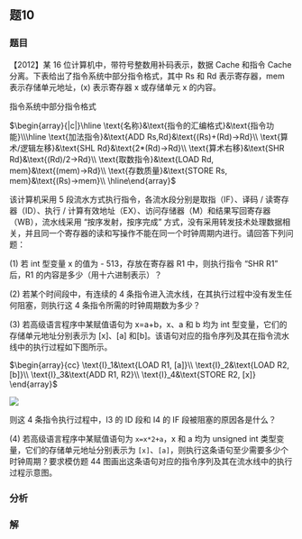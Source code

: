 ## 题10
### 题目
【2012】某 16 位计算机中，带符号整数用补码表示，数据 Cache 和指令 Cache 分离。下表给出了指令系统中部分指令格式，其中 Rs 和 Rd 表示寄存器，mem 表示存储单元地址，(x) 表示寄存器 x 或存储单元 x 的内容。

指令系统中部分指令格式

$\begin{array}{|c|}\hline \text{名称}&\text{指令的汇编格式}&\text{指令功能}\\\hline \text{加法指令}&\text{ADD Rs,Rd}&\text{(Rs)+(Rd)→Rd}\\ \text{算术/逻辑左移}&\text{SHL Rd}&\text{2*(Rd)→Rd}\\ \text{算术右移}&\text{SHR Rd}&\text{(Rd)/2→Rd}\\ \text{取数指令}&\text{LOAD Rd, mem}&\text{(mem)→Rd}\\ \text{存数质量}&\text{STORE Rs, mem}&\text{(Rs)→mem}\\ \hline\end{array}$

该计算机采用 5 段流水方式执行指令，各流水段分别是取指（IF）、译码 / 读寄存器（ID）、执行 / 计算有效地址（EX）、访问存储器（M）和结果写回寄存器（WB），流水线采用 “按序发射，按序完成” 方式，没有采用转发技术处理数据相关，并且同一个寄存器的读和写操作不能在同一个时钟周期内进行。请回答下列问题：

(1) 若 int 型变量 x 的值为 - 513，存放在寄存器 R1 中，则执行指令 “SHR R1” 后，R1 的内容是多少（用十六进制表示）？

(2) 若某个时间段中，有连续的 4 条指令进入流水线，在其执行过程中没有发生任何阻塞，则执行这 4 条指令所需的时钟周期数为多少？

(3) 若高级语言程序中某赋值语句为 x=a+b，x、a 和 b 均为 int 型变量，它们的存储单元地址分别表示为 [x]、[a] 和[b]。该语句对应的指令序列及其在指令流水线中的执行过程如下图所示。

$\begin{array}{cc} \text{I}_1&\text{LOAD R1, [a]}\\ \text{I}_2&\text{LOAD R2, [b]}\\ \text{I}_3&\text{ADD R1, R2}\\ \text{I}_4&\text{STORE R2, [x]} \end{array}$

![](https://img.hwenyi.tech/202412030156944.webp)

则这 4 条指令执行过程中，I3 的 ID 段和 I4 的 IF 段被阻塞的原因各是什么？

(4) 若高级语言程序中某赋值语句为 `x=x*2+a`，x 和 a 均为 unsigned int 类型变量，它们的存储单元地址分别表示为 `[x]`、`[a]`，则执行这条语句至少需要多少个时钟周期？要求模仿题 44 图画出这条语句对应的指令序列及其在流水线中的执行过程示意图。
### 分析

### 解